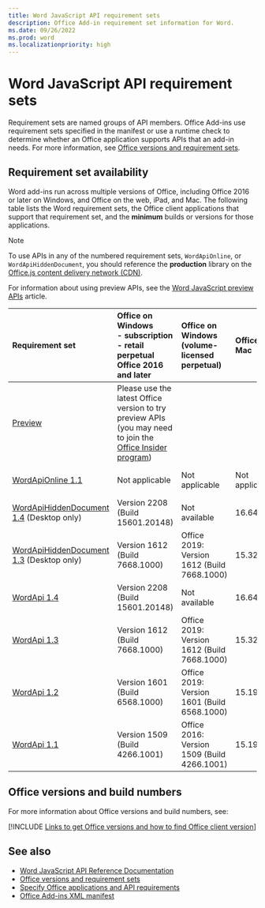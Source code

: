 ```yaml
---
title: Word JavaScript API requirement sets
description: Office Add-in requirement set information for Word.
ms.date: 09/26/2022
ms.prod: word
ms.localizationpriority: high
---
```


# Word JavaScript API requirement sets

Requirement sets are named groups of API members. Office Add-ins use requirement sets specified in the manifest or use a runtime check to determine whether an Office application supports APIs that an add-in needs. For more information, see [Office versions and requirement sets](/office/dev/add-ins/develop/office-versions-and-requirement-sets).

## Requirement set availability

Word add-ins run across multiple versions of Office, including Office 2016 or later on Windows, and Office on the web, iPad, and Mac. The following table lists the Word requirement sets, the Office client applications that support that requirement set, and the **minimum** builds or versions for those applications.

> [!NOTE]
> To use APIs in any of the numbered requirement sets, `WordApiOnline`, or `WordApiHiddenDocument`, you should reference the **production** library on the [Office.js content delivery network (CDN)](https://appsforoffice.microsoft.com/lib/1/hosted/office.js).
>
> For information about using preview APIs, see the [Word JavaScript preview APIs](word-preview-apis.md) article.

| Requirement set | Office on Windows<br>- subscription<br>- retail perpetual Office 2016 and later | Office on Windows<br>(volume-licensed perpetual) | Office on Mac | Office on iPad | Office on the web |
|:-----|:-----|:-----|:-----|:-----|:-----|
| [Preview](word-preview-apis.md) | Please use the latest Office version to try preview APIs (you may need to join the [Office Insider program](https://insider.office.com)) |
| [WordApiOnline 1.1](word-api-online-requirement-set.md) | Not applicable | Not applicable | Not applicable | Not applicable | Latest (see [requirement set page](word-api-online-requirement-set.md)) |
| [WordApiHiddenDocument 1.4](word-api-1.4-hidden-document-requirement-set.md) (Desktop only) | Version 2208 (Build 15601.20148) | Not available | 16.64 | Not applicable | Not applicable |
| [WordApiHiddenDocument 1.3](word-api-1.3-hidden-document-requirement-set.md) (Desktop only) | Version 1612 (Build 7668.1000) | Office 2019: Version 1612 (Build 7668.1000) | 15.32 | Not applicable | Not applicable |
| [WordApi 1.4](word-api-1-4-requirement-set.md) | Version 2208 (Build 15601.20148) | Not available | 16.64 | 16.64 | Supported |
| [WordApi 1.3](word-api-1-3-requirement-set.md) | Version 1612 (Build 7668.1000) | Office 2019: Version 1612 (Build 7668.1000) | 15.32 | 2.22 | Supported |
| [WordApi 1.2](word-api-1-2-requirement-set.md) | Version 1601 (Build 6568.1000) | Office 2019: Version 1601 (Build 6568.1000) | 15.19 | 1.18 | Supported |
| [WordApi 1.1](word-api-1-1-requirement-set.md) | Version 1509 (Build 4266.1001) | Office 2016: Version 1509 (Build 4266.1001) | 15.19 | 1.18 | Supported |

## Office versions and build numbers

For more information about Office versions and build numbers, see:

[!INCLUDE [Links to get Office versions and how to find Office client version](../../includes/links-get-office-versions-builds.md)]

## See also

- [Word JavaScript API Reference Documentation](/javascript/api/word)
- [Office versions and requirement sets](/office/dev/add-ins/develop/office-versions-and-requirement-sets)
- [Specify Office applications and API requirements](/office/dev/add-ins/develop/specify-office-hosts-and-api-requirements)
- [Office Add-ins XML manifest](/office/dev/add-ins/develop/add-in-manifests)
